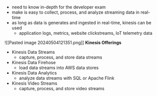 - need to know in-depth for the developer exam
- make is easy to collect, process, and analyze streaming data in real-time
- as long as data is generates and ingested in real-time, kinesis can be used
	- application logs, metrics, website clickstreams, IoT telemetry data

![[Pasted image 20240504121351.png]]
**Kinesis Offerings**
- Kinesis Data Streams
	- capture, process, and store data streams
- Kinesis Data Firehose
	- load data streams into AWS data stores
- Kinesis Data Analytics
	- analyze data streams with SQL or Apache Flink
- Kinesis Video Streams
	- capture, process, and store video streams

